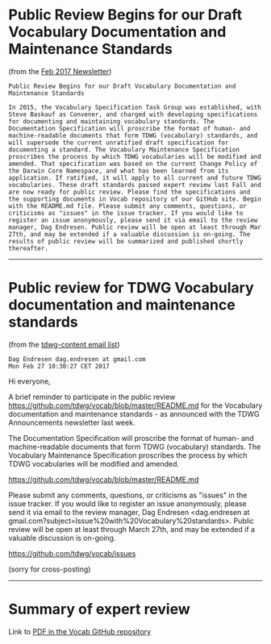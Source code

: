 # Public Review Begins for our Draft Vocabulary Documentation and Maintenance Standards

(from the [Feb 2017 Newsletter](https://us9.campaign-archive.com/?u=50f3cc44307841383062ca0d6&id=6f626d304b&e=d762e08a1e))


    Public Review Begins for our Draft Vocabulary Documentation and Maintenance Standards

    In 2015, the Vocabulary Specification Task Group was established, with Steve Baskauf as Convener, and charged with developing specifications for documenting and maintaining vocabulary standards. The Documentation Specification will proscribe the format of human- and machine-readable documents that form TDWG (vocabulary) standards, and will supersede the current unratified draft specification for documenting a standard. The Vocabulary Maintenance Specification proscribes the process by which TDWG vocabularies will be modified and amended. That specification was based on the current Change Policy of the Darwin Core Namespace, and what has been learned from its application. If ratified, it will apply to all current and future TDWG vocabularies. These draft standards passed expert review last Fall and are now ready for public review. Please find the specifications and the supporting documents in Vocab repository of our GitHub site. Begin with the README.md file. Please submit any comments, questions, or criticisms as "issues" in the issue tracker. If you would like to register an issue anonymously, please send it via email to the review manager, Dag Endresen. Public review will be open at least through Mar 27th, and may be extended if a valuable discussion is on-going. The results of public review will be summarized and published shortly thereafter.

--------------

# Public review for TDWG Vocabulary documentation and maintenance standards

(from the [tdwg-content email list](http://lists.tdwg.org/pipermail/tdwg-content/2017-February/003690.html))

```
Dag Endresen dag.endresen at gmail.com
Mon Feb 27 10:30:27 CET 2017
```
Hi everyone,

A brief reminder to participate in the public review
https://github.com/tdwg/vocab/blob/master/README.md for the Vocabulary
documentation and maintenance standards - as announced with the TDWG
Announcements newsletter last week.

The Documentation Specification will proscribe the format of human- and
machine-readable documents that form TDWG (vocabulary) standards. The
Vocabulary Maintenance Specification proscribes the process by which TDWG
vocabularies will be modified and amended.

https://github.com/tdwg/vocab/blob/master/README.md

Please submit any comments, questions, or criticisms as "issues" in the
issue tracker. If you would like to register an issue anonymously, please
send it via email to the review manager, Dag Endresen
<dag.endresen at gmail.com?subject=Issue%20with%20Vocabulary%20standards>.
Public review will be open at least through March 27th, and may be extended
if a valuable discussion is on-going.

https://github.com/tdwg/vocab/issues

(sorry for cross-posting)

--------------

 # Summary of expert review

 Link to [PDF in the Vocab GitHub repository](https://github.com/tdwg/vocab/blob/master/expert-review-materials/TDWG-VOCAB-expert-review-report-v20161113.pdf)